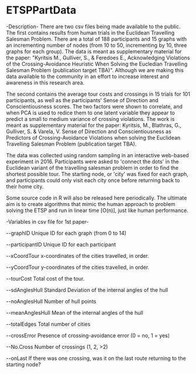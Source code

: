 # ETSPPartData

-Description-
There are two csv files being made available to the public. The first contains results from human trials in the Euclidean Travelling Salesman Problem. There are a total of 188 participants and 15 graphs with an incrementing number of nodes (from 10 to 50, incrementing by 10, three graphs for each group). The data is meant as supplementary material for the paper: "Kyritsis M., Gulliver, S., & Feredoes E., Acknowledging Violations of the Crossing-Avoidance Heuristic When Solving the Eucledian Travelling Salesman Problem (publication target TBA)". Although we are making this data available to the community in an effort to increase interest and awareness in this research area.

The second contains the average tour costs and crossings in 15 trials for 101 participants, as well as the participants' Sense of Direction and Conscientiousness scores. The two factors were shown to correlate, and when PCA is used to redice them to one latent variable they appear to predict a small to medium variance of crossing violations. The work is meant as supplementary material for the paper: Kyritsis, M., Blathras, G., Gulliver, S. & Varela, V. Sense of Direction and Conscientiousness as Predictors of Crossing-Avoidance Violations when solving the Euclidean Travelling Salesman Problem (publication target TBA).

The data was collected using random sampling in an interactive web-based experiment in 2016. Participants were asked to 'connect the dots' in the Euclidean variant of the travelling salesman problem in order to find the shortest possible tour. The starting node, or 'city' was fixed for each graph, and participants could only visit each city once before returning back to their home city.


Some source code in R will also be released here periodically. The ultimate aim is to create algorithms that mimic the human approach to problem solving the ETSP and run in linear time [O(n)], just like human performance.



-Variables in csv file for 1st paper-

--graphID
Unique ID for each graph (from 0 to 14)

--participantID
Unique ID for each participant

--xCoordTour
x-coordinates of the cities travelled, in order.

--yCoordTour
y-coordinates of the cities travelled, in order.

--tourCost
Total cost of the tour.

--sdAnglesHull
Standard Deviation of the internal angles of the hull

--noAnglesHull
Number of hull points

--meanAnglesHull
Mean of the internal angles of the hull

--totalEdges
Total number of cities

--crossError
Presence of crossing-avoidance error (0 = no, 1 = yes)

--No.Cross
Number of crossings (1, 2, >2)

--onLast
If there was one crossing, was it on the last route returning to the starting node?
